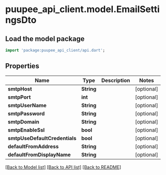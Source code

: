 # puupee_api_client.model.EmailSettingsDto

## Load the model package
```dart
import 'package:puupee_api_client/api.dart';
```

## Properties
Name | Type | Description | Notes
------------ | ------------- | ------------- | -------------
**smtpHost** | **String** |  | [optional] 
**smtpPort** | **int** |  | [optional] 
**smtpUserName** | **String** |  | [optional] 
**smtpPassword** | **String** |  | [optional] 
**smtpDomain** | **String** |  | [optional] 
**smtpEnableSsl** | **bool** |  | [optional] 
**smtpUseDefaultCredentials** | **bool** |  | [optional] 
**defaultFromAddress** | **String** |  | [optional] 
**defaultFromDisplayName** | **String** |  | [optional] 

[[Back to Model list]](../README.md#documentation-for-models) [[Back to API list]](../README.md#documentation-for-api-endpoints) [[Back to README]](../README.md)


